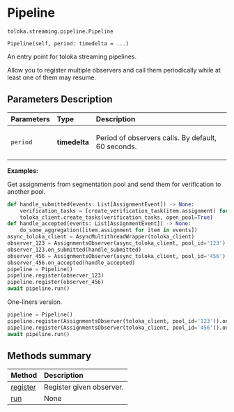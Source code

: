 # Pipeline
`toloka.streaming.pipeline.Pipeline`

```
Pipeline(self, period: timedelta = ...)
```

An entry point for toloka streaming pipelines.


Allow you to register multiple observers and call them periodically
while at least one of them may resume.

## Parameters Description

| Parameters | Type | Description |
| :----------| :----| :-----------|
`period`|**timedelta**|<p>Period of observers calls. By default, 60 seconds.</p>

**Examples:**

Get assignments from segmentation pool and send them for verification to another pool.

```python
def handle_submitted(events: List[AssignmentEvent]) -> None:
    verification_tasks = [create_verification_task(item.assignment) for item in events]
    toloka_client.create_tasks(verification_tasks, open_pool=True)
def handle_accepted(events: List[AssignmentEvent]) -> None:
    do_some_aggregation([item.assignment for item in events])
async_toloka_client = AsyncMultithreadWrapper(toloka_client)
observer_123 = AssignmentsObserver(async_toloka_client, pool_id='123')
observer_123.on_submitted(handle_submitted)
observer_456 = AssignmentsObserver(async_toloka_client, pool_id='456')
observer_456.on_accepted(handle_accepted)
pipeline = Pipeline()
pipeline.register(observer_123)
pipeline.register(observer_456)
await pipeline.run()
```

One-liners version.

```python
pipeline = Pipeline()
pipeline.register(AssignmentsObserver(toloka_client, pool_id='123')).on_submitted(handle_submitted)
pipeline.register(AssignmentsObserver(toloka_client, pool_id='456')).on_accepted(handle_accepted)
await pipeline.run()
```
## Methods summary

| Method | Description |
| :------| :-----------|
[register](toloka.streaming.pipeline.Pipeline.register.md)| Register given observer.
[run](toloka.streaming.pipeline.Pipeline.run.md)| None
